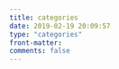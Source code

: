 ```yaml
---
title: categories
date: 2019-02-19 20:09:57
type: "categories"
front-matter: 
comments: false
---
```

